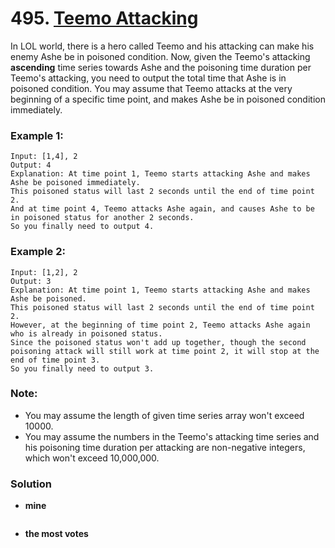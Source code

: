 # 495. [Teemo Attacking](https://leetcode.com/problems/teemo-attacking/description/)


In LOL world, there is a hero called Teemo and his attacking can make his enemy Ashe be in poisoned condition. Now, given the Teemo's attacking **ascending** time series towards Ashe and the poisoning time duration per Teemo's attacking, you need to output the total time that Ashe is in poisoned condition. 
You may assume that Teemo attacks at the very beginning of a specific time point, and makes Ashe be in poisoned condition immediately.
### Example 1:
    Input: [1,4], 2
    Output: 4
    Explanation: At time point 1, Teemo starts attacking Ashe and makes Ashe be poisoned immediately. 
    This poisoned status will last 2 seconds until the end of time point 2. 
    And at time point 4, Teemo attacks Ashe again, and causes Ashe to be in poisoned status for another 2 seconds. 
    So you finally need to output 4.

### Example 2:
    Input: [1,2], 2
    Output: 3
    Explanation: At time point 1, Teemo starts attacking Ashe and makes Ashe be poisoned. 
    This poisoned status will last 2 seconds until the end of time point 2. 
    However, at the beginning of time point 2, Teemo attacks Ashe again who is already in poisoned status. 
    Since the poisoned status won't add up together, though the second poisoning attack will still work at time point 2, it will stop at the end of time point 3. 
    So you finally need to output 3.

### Note:
* You may assume the length of given time series array won't exceed 10000.
* You may assume the numbers in the Teemo's attacking time series and his poisoning time duration per attacking are non-negative integers, which won't exceed 10,000,000.

### Solution

* **mine**
```
```

* **the most votes**
```
```
